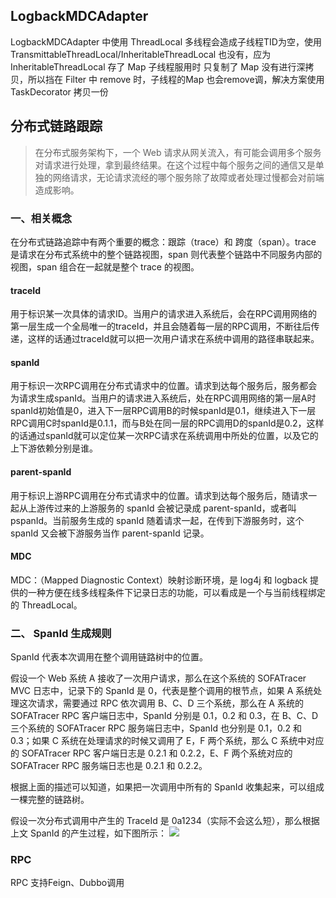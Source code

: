 ## LogbackMDCAdapter

LogbackMDCAdapter 中使用 ThreadLocal 多线程会造成子线程TID为空，使用 TransmittableThreadLocal/InheritableThreadLocal
也没有，应为InheritableThreadLocal 存了 Map
子线程服用时 只复制了 Map 没有进行深拷贝，所以挡在 Filter 中 remove 时，子线程的Map 也会remove调，解决方案使用
TaskDecorator 拷贝一份

## 分布式链路跟踪

> 在分布式服务架构下，一个 Web 请求从网关流入，有可能会调用多个服务对请求进行处理，拿到最终结果。在这个过程中每个服务之间的通信又是单独的网络请求，无论请求流经的哪个服务除了故障或者处理过慢都会对前端造成影响。

### 一、相关概念

在分布式链路追踪中有两个重要的概念：跟踪（trace）和 跨度（span）。trace 是请求在分布式系统中的整个链路视图，span
则代表整个链路中不同服务内部的视图，span 组合在一起就是整个 trace 的视图。

#### traceId

用于标识某一次具体的请求ID。当用户的请求进入系统后，会在RPC调用网络的第一层生成一个全局唯一的traceId，并且会随着每一层的RPC调用，不断往后传递，这样的话通过traceId就可以把一次用户请求在系统中调用的路径串联起来。

#### spanId

用于标识一次RPC调用在分布式请求中的位置。请求到达每个服务后，服务都会为请求生成spanId。当用户的请求进入系统后，处在RPC调用网络的第一层A时spanId初始值是0，进入下一层RPC调用B的时候spanId是0.1，继续进入下一层RPC调用C时spanId是0.1.1，而与B处在同一层的RPC调用D的spanId是0.2，这样的话通过spanId就可以定位某一次RPC请求在系统调用中所处的位置，以及它的上下游依赖分别是谁。

#### parent-spanId

用于标识上游RPC调用在分布式请求中的位置。请求到达每个服务后，随请求一起从上游传过来的上游服务的 spanId 会被记录成
parent-spanId，或者叫 pspanId。当前服务生成的 spanId 随着请求一起，在传到下游服务时，这个 spanId 又会被下游服务当作
parent-spanId 记录。

#### MDC

MDC：（Mapped Diagnostic Context）映射诊断环境，是 log4j 和 logback 提供的一种方便在线多线程条件下记录日志的功能，可以看成是一个与当前线程绑定的
ThreadLocal。

### 二、 SpanId 生成规则

SpanId 代表本次调用在整个调用链路树中的位置。

假设一个 Web 系统 A 接收了一次用户请求，那么在这个系统的 SOFATracer MVC 日志中，记录下的 SpanId 是 0，代表是整个调用的根节点，如果
A 系统处理这次请求，需要通过 RPC 依次调用 B、C、D 三个系统，那么在 A 系统的 SOFATracer RPC 客户端日志中，SpanId 分别是
0.1，0.2 和 0.3，在 B、C、D 三个系统的 SOFATracer RPC 服务端日志中，SpanId 也分别是 0.1，0.2 和 0.3；如果 C 系统在处理请求的时候又调用了
E，F 两个系统，那么 C 系统中对应的 SOFATracer RPC 客户端日志是 0.2.1 和 0.2.2，E、F 两个系统对应的 SOFATracer RPC 服务端日志也是
0.2.1 和 0.2.2。

根据上面的描述可以知道，如果把一次调用中所有的 SpanId 收集起来，可以组成一棵完整的链路树。

假设一次分布式调用中产生的 TraceId 是 0a1234（实际不会这么短），那么根据上文 SpanId 的产生过程，如下图所示：
![](https://help-static-aliyun-doc.aliyuncs.com/assets/img/zh-CN/8703070161/p225164.png)

### RPC

RPC 支持Feign、Dubbo调用
